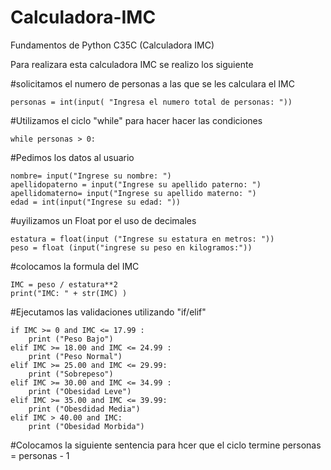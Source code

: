 # Calculadora-IMC
Fundamentos de Python C35C (Calculadora IMC)

Para realizara esta calculadora IMC se realizo los siguiente 

#solicitamos el  numero de personas a las que se les calculara el IMC

    personas = int(input( "Ingresa el numero total de personas: "))


#Utilizamos el ciclo "while" para hacer hacer las condiciones

    while personas > 0:

#Pedimos los datos al usuario 

    nombre= input("Ingrese su nombre: ")
    apellidopaterno = input("Ingrese su apellido paterno: ")
    apellidomaterno= input("Ingrese su apellido materno: ")
    edad = int(input("Ingrese su edad: "))
    
#uyilizamos un Float por el uso de decimales

    estatura = float(input ("Ingrese su estatura en metros: "))
    peso = float (input("ingrese su peso en kilogramos:"))
    
#colocamos la formula del IMC

    IMC = peso / estatura**2
    print("IMC: " + str(IMC) )
 
#Ejecutamos las validaciones utilizando "if/elif"
    
    if IMC >= 0 and IMC <= 17.99 :
        print ("Peso Bajo")
    elif IMC >= 18.00 and IMC <= 24.99 :
        print ("Peso Normal")
    elif IMC >= 25.00 and IMC <= 29.99:
        print ("Sobrepeso")
    elif IMC >= 30.00 and IMC <= 34.99 :
        print ("Obesidad Leve")
    elif IMC >= 35.00 and IMC <= 39.99:
        print ("Obesdidad Media")
    elif IMC > 40.00 and IMC:
        print ("Obesidad Morbida")
    
#Colocamos la siguiente sentencia para hcer que el ciclo termine
    personas = personas - 1
